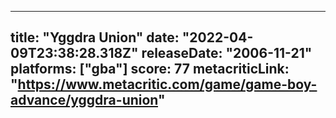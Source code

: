 
---
title: "Yggdra Union"
date: "2022-04-09T23:38:28.318Z"
releaseDate: "2006-11-21"
platforms: ["gba"]
score: 77
metacriticLink: "https://www.metacritic.com/game/game-boy-advance/yggdra-union"
---
